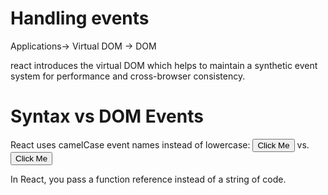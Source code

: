 # Handling events

Applications-> Virtual DOM -> DOM

react introduces the virtual DOM which helps to maintain a synthetic event system for performance and cross-browser consistency.

# Syntax vs DOM Events

React uses camelCase event names instead of lowercase:
<button onClick={handleClick}>Click Me</button>
vs.
<button onclick="handleClick()">Click Me</button>

In React, you pass a function reference instead of a string of code.
